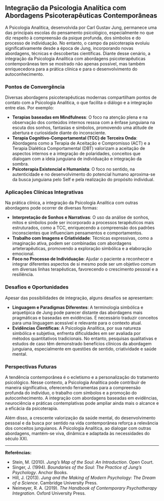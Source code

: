 
## Integração da Psicologia Analítica com Abordagens Psicoterapêuticas Contemporâneas

A Psicologia Analítica, desenvolvida por Carl Gustav Jung, permanece uma das principais escolas do pensamento psicológico, especialmente no que diz respeito à compreensão da psique profunda, dos símbolos e do processo de individuação. No entanto, o campo da psicoterapia evoluiu significativamente desde a época de Jung, incorporando novas abordagens, técnicas e descobertas científicas. Diante desse cenário, a integração da Psicologia Analítica com abordagens psicoterapêuticas contemporâneas tem se mostrado não apenas possível, mas também enriquecedora para a prática clínica e para o desenvolvimento do autoconhecimento.

### Pontos de Convergência

Diversas abordagens psicoterapêuticas modernas compartilham pontos de contato com a Psicologia Analítica, o que facilita o diálogo e a integração entre elas. Por exemplo:

- **Terapias baseadas em Mindfulness**: O foco na atenção plena e na observação dos conteúdos internos ressoa com a ênfase junguiana na escuta dos sonhos, fantasias e símbolos, promovendo uma atitude de abertura e curiosidade diante do inconsciente.
- **Terapia Cognitivo-Comportamental (TCC) de Terceira Onda**: Abordagens como a Terapia de Aceitação e Compromisso (ACT) e a Terapia Dialética Comportamental (DBT) valorizam a aceitação de aspectos internos e a integração de polaridades, conceitos que dialogam com a ideia junguiana de individuação e integração da sombra.
- **Psicoterapia Existencial e Humanista**: O foco no sentido, na autenticidade e no desenvolvimento do potencial humano aproxima-se da busca junguiana pelo Self e pela realização do propósito individual.

### Aplicações Clínicas Integrativas

Na prática clínica, a integração da Psicologia Analítica com outras abordagens pode ocorrer de diversas formas:

- **Interpretação de Sonhos e Narrativas**: O uso da análise de sonhos, mitos e símbolos pode ser incorporado a processos terapêuticos mais estruturados, como a TCC, enriquecendo a compreensão dos padrões inconscientes que influenciam pensamentos e comportamentos.
- **Trabalho com Imagens e Criatividade**: Técnicas expressivas, como a imaginação ativa, podem ser combinadas com abordagens arteterapêuticas, promovendo a exploração simbólica e a elaboração emocional.
- **Foco no Processo de Individuação**: Ajudar o paciente a reconhecer e integrar diferentes aspectos de si mesmo pode ser um objetivo comum em diversas linhas terapêuticas, favorecendo o crescimento pessoal e a resiliência.

### Desafios e Oportunidades

Apesar das possibilidades de integração, alguns desafios se apresentam:

- **Linguagem e Paradigmas Diferentes**: A terminologia simbólica e arquetípica de Jung pode parecer distante das abordagens mais pragmáticas e baseadas em evidências. É necessário traduzir conceitos para uma linguagem acessível e relevante para o contexto atual.
- **Evidências Científicas**: A Psicologia Analítica, por sua natureza simbólica e subjetiva, enfrenta dificuldades em ser avaliada por métodos quantitativos tradicionais. No entanto, pesquisas qualitativas e estudos de caso têm demonstrado benefícios clínicos da abordagem junguiana, especialmente em questões de sentido, criatividade e saúde mental.

### Perspectivas Futuras

A tendência contemporânea é o ecletismo e a personalização do tratamento psicológico. Nesse contexto, a Psicologia Analítica pode contribuir de maneira significativa, oferecendo ferramentas para a compreensão profunda do indivíduo, o trabalho com símbolos e a promoção do autoconhecimento. A integração com abordagens baseadas em evidências, neurociência e práticas contemplativas pode ampliar ainda mais o alcance e a eficácia da psicoterapia.

Além disso, a crescente valorização da saúde mental, do desenvolvimento pessoal e da busca por sentido na vida contemporânea reforça a relevância dos conceitos junguianos. A Psicologia Analítica, ao dialogar com outras abordagens, mantém-se viva, dinâmica e adaptada às necessidades do século XXI.

---

**Referências:**

- Stein, M. (2010). *Jung’s Map of the Soul: An Introduction*. Open Court.
- Singer, J. (1994). *Boundaries of the Soul: The Practice of Jung’s Psychology*. Anchor Books.
- Hill, J. (2013). *Jung and the Making of Modern Psychology: The Dream of a Science*. Cambridge University Press.
- Neimeyer, R. A. (2019). *The Handbook of Contemporary Psychotherapy Integration*. Oxford University Press.
```
